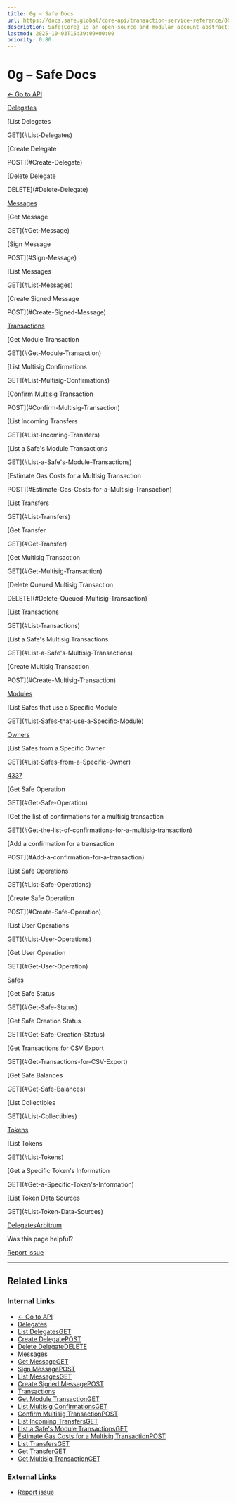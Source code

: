 ```yaml
---
title: 0g – Safe Docs
url: https://docs.safe.global/core-api/transaction-service-reference/0G
description: Safe{Core} is an open-source and modular account abstraction stack. Learn about its features and how to use it.
lastmod: 2025-10-03T15:39:09+00:00
priority: 0.80
---
```


# 0g – Safe Docs

[← Go to API](/core-api/transaction-service-overview)

[Delegates](#Delegates)

[List Delegates

GET](#List-Delegates)

[Create Delegate

POST](#Create-Delegate)

[Delete Delegate

DELETE](#Delete-Delegate)

[Messages](#Messages)

[Get Message

GET](#Get-Message)

[Sign Message

POST](#Sign-Message)

[List Messages

GET](#List-Messages)

[Create Signed Message

POST](#Create-Signed-Message)

[Transactions](#Transactions)

[Get Module Transaction

GET](#Get-Module-Transaction)

[List Multisig Confirmations

GET](#List-Multisig-Confirmations)

[Confirm Multisig Transaction

POST](#Confirm-Multisig-Transaction)

[List Incoming Transfers

GET](#List-Incoming-Transfers)

[List a Safe's Module Transactions

GET](#List-a-Safe's-Module-Transactions)

[Estimate Gas Costs for a Multisig Transaction

POST](#Estimate-Gas-Costs-for-a-Multisig-Transaction)

[List Transfers

GET](#List-Transfers)

[Get Transfer

GET](#Get-Transfer)

[Get Multisig Transaction

GET](#Get-Multisig-Transaction)

[Delete Queued Multisig Transaction

DELETE](#Delete-Queued-Multisig-Transaction)

[List Transactions

GET](#List-Transactions)

[List a Safe's Multisig Transactions

GET](#List-a-Safe's-Multisig-Transactions)

[Create Multisig Transaction

POST](#Create-Multisig-Transaction)

[Modules](#Modules)

[List Safes that use a Specific Module

GET](#List-Safes-that-use-a-Specific-Module)

[Owners](#Owners)

[List Safes from a Specific Owner

GET](#List-Safes-from-a-Specific-Owner)

[4337](#4337)

[Get Safe Operation

GET](#Get-Safe-Operation)

[Get the list of confirmations for a multisig transaction

GET](#Get-the-list-of-confirmations-for-a-multisig-transaction)

[Add a confirmation for a transaction

POST](#Add-a-confirmation-for-a-transaction)

[List Safe Operations

GET](#List-Safe-Operations)

[Create Safe Operation

POST](#Create-Safe-Operation)

[List User Operations

GET](#List-User-Operations)

[Get User Operation

GET](#Get-User-Operation)

[Safes](#Safes)

[Get Safe Status

GET](#Get-Safe-Status)

[Get Safe Creation Status

GET](#Get-Safe-Creation-Status)

[Get Transactions for CSV Export

GET](#Get-Transactions-for-CSV-Export)

[Get Safe Balances

GET](#Get-Safe-Balances)

[List Collectibles

GET](#List-Collectibles)

[Tokens](#Tokens)

[List Tokens

GET](#List-Tokens)

[Get a Specific Token's Information

GET](#Get-a-Specific-Token's-Information)

[List Token Data Sources

GET](#List-Token-Data-Sources)

[Delegates](/core-api/transaction-service-guides/delegates "Delegates")[Arbitrum](/core-api/transaction-service-reference/arbitrum "Arbitrum")

Was this page helpful?

[Report issue](https://github.com/safe-global/safe-docs/issues/new?assignees=&labels=nextra-feedback&projects=&template=nextra-feedback.yml&title=%5BFeedback%5D+)

---

## Related Links

### Internal Links

- [← Go to API](https://docs.safe.global/core-api/transaction-service-overview)
- [Delegates](https://docs.safe.global/core-api/transaction-service-reference/0G)
- [List DelegatesGET](https://docs.safe.global/core-api/transaction-service-reference/0G)
- [Create DelegatePOST](https://docs.safe.global/core-api/transaction-service-reference/0G)
- [Delete DelegateDELETE](https://docs.safe.global/core-api/transaction-service-reference/0G)
- [Messages](https://docs.safe.global/core-api/transaction-service-reference/0G)
- [Get MessageGET](https://docs.safe.global/core-api/transaction-service-reference/0G)
- [Sign MessagePOST](https://docs.safe.global/core-api/transaction-service-reference/0G)
- [List MessagesGET](https://docs.safe.global/core-api/transaction-service-reference/0G)
- [Create Signed MessagePOST](https://docs.safe.global/core-api/transaction-service-reference/0G)
- [Transactions](https://docs.safe.global/core-api/transaction-service-reference/0G)
- [Get Module TransactionGET](https://docs.safe.global/core-api/transaction-service-reference/0G)
- [List Multisig ConfirmationsGET](https://docs.safe.global/core-api/transaction-service-reference/0G)
- [Confirm Multisig TransactionPOST](https://docs.safe.global/core-api/transaction-service-reference/0G)
- [List Incoming TransfersGET](https://docs.safe.global/core-api/transaction-service-reference/0G)
- [List a Safe's Module TransactionsGET](https://docs.safe.global/core-api/transaction-service-reference/0G)
- [Estimate Gas Costs for a Multisig TransactionPOST](https://docs.safe.global/core-api/transaction-service-reference/0G)
- [List TransfersGET](https://docs.safe.global/core-api/transaction-service-reference/0G)
- [Get TransferGET](https://docs.safe.global/core-api/transaction-service-reference/0G)
- [Get Multisig TransactionGET](https://docs.safe.global/core-api/transaction-service-reference/0G)

### External Links

- [Report issue](https://github.com/safe-global/safe-docs/issues/new?assignees=&labels=nextra-feedback&projects=&template=nextra-feedback.yml&title=%5BFeedback%5D+)
